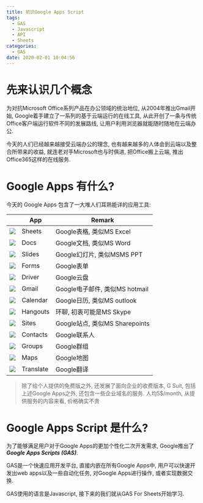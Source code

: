 ```yaml
---
title: 初识Google Apps Script
tags:
  - GAS
  - Javascript
  - API
  - Sheets
categories:
  - GAS
date: 2020-02-01 10:04:56
---
```



# 先来认识几个概念
为对抗Microsoft Office系列产品在办公领域的统治地位, 从2004年推出Gmail开始, Google着手建立了一系列的基于云端运行的在线工具, 从此开创了一条与传统Office客户端运行软件不同的发展路线, 让用户利用浏览器就能随时随地在云端办公. <!-- more -->

今天的人们已经越来越接受云端办公的理念, 也有越来越多的人体会到云端以及整合所带来的收益, 就连老对手Microsoft也与时俱进, 把Office搬上云端, 推出Office365这样的在线服务.

# Google Apps 有什么?
今天的 Google Apps 包含了一大堆人们耳熟能详的应用工具:

|| App | Remark |
|----| ----- | ----- |
|![](https://www.gstatic.com/images/branding/product/2x/sheets_48dp.png)| Sheets | Google表格, 类似MS Excel |
|![](https://www.gstatic.com/images/branding/product/2x/docs_48dp.png)| Docs | Google文档, 类似MS Word |
|![](https://www.gstatic.com/images/branding/product/2x/slides_48dp.png)| Slides | Google幻灯片, 类似MSMS PPT |
|![](https://www.gstatic.com/images/branding/product/2x/forms_48dp.png)| Forms | Google表单 |
|![](https://www.gstatic.com/images/branding/product/2x/drive_48dp.png)| Driver | Google云盘 |
|![](https://www.gstatic.com/images/branding/product/2x/gmail_48dp.png)| Gmail | Google电子邮件, 类似MS hotmail |
|![](https://www.gstatic.com/images/branding/product/2x/calendar_48dp.png)| Calendar | Google日历, 类似MS outlook |
|![](https://www.gstatic.com/images/branding/product/2x/chat_48dp.png)| Hangouts | 环聊, 初衷可能是MS Skype |
|![](https://www.gstatic.com/images/branding/product/2x/sites_48dp.png)| Sites | Google站点, 类似MS Sharepoints |
|![](https://www.gstatic.com/images/branding/product/2x/contacts_48dp.png)| Contacts | Google联系人 |
|![](https://www.gstatic.com/images/branding/product/2x/groups_48dp.png)| Groups | Google群组 |
|![](https://www.gstatic.com/images/branding/product/2x/maps_48dp.png)| Maps | Google地图 |
|![](https://www.gstatic.com/images/branding/product/2x/translate_48dp.png)| Translate | Google翻译 |

> 除了给个人提供的免费版之外, 还发展了面向企业的收费版本, G Suit, 包括上述Google Apps之外, 还包含一些企业域名的服务. 人均5$/month, 从提供服务的内容来看, 价格确实不贵

 
# Google Apps Script 是什么?
为了能够满足用户对于Google Apps的更加个性化二次开发需求, Google推出了 ***Google Apps Scripts (GAS)***.

GAS是一个快速应用开发平台, 直接内嵌在所有Google Apps中, 用户可以快速开发出web apps以及一些自动化任务, 对Google Apps进行操作, 或者实现数据交换.

GAS使用的语言是Javascript, 接下来的我们就从GAS For Sheets开始学习.




